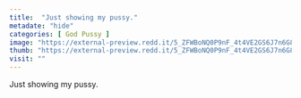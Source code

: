```yaml
---
title:  "Just showing my pussy."
metadate: "hide"
categories: [ God Pussy ]
image: "https://external-preview.redd.it/5_ZFWBoNQ0P9nF_4t4VE2GS6J7n6G8UXtrdyYmA_zJk.jpg?auto=webp&s=af92f9a9a5349a9564051a755373f8159fd852ab"
thumb: "https://external-preview.redd.it/5_ZFWBoNQ0P9nF_4t4VE2GS6J7n6G8UXtrdyYmA_zJk.jpg?width=960&crop=smart&auto=webp&s=630a1408d8b2b27768756a17b1991ad6a64b70d9"
visit: ""
---
```

Just showing my pussy.
